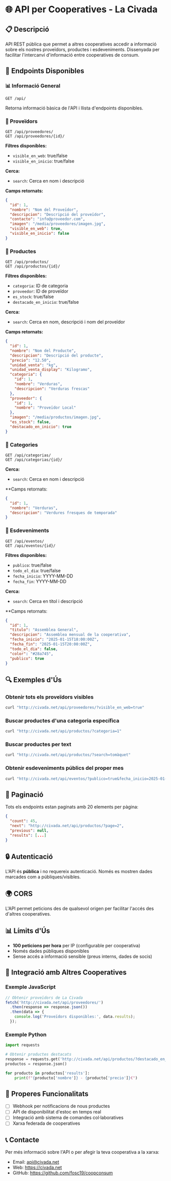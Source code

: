 # 🌐 API per Cooperatives - La Civada

## 📋 Descripció

API REST pública que permet a altres cooperatives accedir a informació sobre els nostres proveïdors, productes i esdeveniments. Dissenyada per facilitar l'intercanvi d'informació entre cooperatives de consum.

## 🚀 Endpoints Disponibles

### 📊 Informació General
```
GET /api/
```
Retorna informació bàsica de l'API i llista d'endpoints disponibles.

### 🏪 Proveïdors
```
GET /api/proveedores/
GET /api/proveedores/{id}/
```
**Filtres disponibles:**
- `visible_en_web`: true/false
- `visible_en_inicio`: true/false

**Cerca:**
- `search`: Cerca en nom i descripció

**Camps retornats:**
```json
{
  "id": 1,
  "nombre": "Nom del Proveïdor",
  "descripcion": "Descripció del proveïdor",
  "contacto": "info@proveedor.com",
  "imagen": "/media/proveedores/imagen.jpg",
  "visible_en_web": true,
  "visible_en_inicio": false
}
```

### 🛒 Productes
```
GET /api/productos/
GET /api/productos/{id}/
```
**Filtres disponibles:**
- `categoria`: ID de categoria
- `proveedor`: ID de proveïdor
- `es_stock`: true/false
- `destacado_en_inicio`: true/false

**Cerca:**
- `search`: Cerca en nom, descripció i nom del proveïdor

**Camps retornats:**
```json
{
  "id": 1,
  "nombre": "Nom del Producte",
  "descripcion": "Descripció del producte",
  "precio": "12.50",
  "unidad_venta": "kg",
  "unidad_venta_display": "Kilogramo",
  "categoria": {
    "id": 1,
    "nombre": "Verduras",
    "descripcion": "Verduras frescas"
  },
  "proveedor": {
    "id": 1,
    "nombre": "Proveïdor Local"
  },
  "imagen": "/media/productos/imagen.jpg",
  "es_stock": false,
  "destacado_en_inicio": true
}
```

### 📂 Categories
```
GET /api/categorias/
GET /api/categorias/{id}/
```
**Cerca:**
- `search`: Cerca en nom i descripció

**Camps retornats:
```json
{
  "id": 1,
  "nombre": "Verduras",
  "descripcion": "Verdures fresques de temporada"
}
```

### 📅 Esdeveniments
```
GET /api/eventos/
GET /api/eventos/{id}/
```
**Filtres disponibles:**
- `publico`: true/false
- `todo_el_dia`: true/false
- `fecha_inicio`: YYYY-MM-DD
- `fecha_fin`: YYYY-MM-DD

**Cerca:**
- `search`: Cerca en títol i descripció

**Camps retornats:
```json
{
  "id": 1,
  "titulo": "Assemblea General",
  "descripcion": "Assemblea mensual de la cooperativa",
  "fecha_inicio": "2025-01-15T18:00:00Z",
  "fecha_fin": "2025-01-15T20:00:00Z",
  "todo_el_dia": false,
  "color": "#28a745",
  "publico": true
}
```

## 🔍 Exemples d'Ús

### Obtenir tots els proveïdors visibles
```bash
curl "http://civada.net/api/proveedores/?visible_en_web=true"
```

### Buscar productes d'una categoria específica
```bash
curl "http://civada.net/api/productos/?categoria=1"
```

### Buscar productes per text
```bash
curl "http://civada.net/api/productos/?search=tomàquet"
```

### Obtenir esdeveniments públics del proper mes
```bash
curl "http://civada.net/api/eventos/?publico=true&fecha_inicio=2025-01-01"
```

## 📄 Paginació

Tots els endpoints estan paginats amb 20 elements per pàgina:

```json
{
  "count": 45,
  "next": "http://civada.net/api/productos/?page=2",
  "previous": null,
  "results": [...]
}
```

## 🔒 Autenticació

L'API és **pública** i no requereix autenticació. Només es mostren dades marcades com a públiques/visibles.

## 🌍 CORS

L'API permet peticions des de qualsevol origen per facilitar l'accés des d'altres cooperatives.

## 📊 Límits d'Ús

- **100 peticions per hora** per IP (configurable per cooperativa)
- Només dades públiques disponibles
- Sense accés a informació sensible (preus interns, dades de socis)

## 🔧 Integració amb Altres Cooperatives

### Exemple JavaScript
```javascript
// Obtenir proveïdors de La Civada
fetch('http://civada.net/api/proveedores/')
  .then(response => response.json())
  .then(data => {
    console.log('Proveïdors disponibles:', data.results);
  });
```

### Exemple Python
```python
import requests

# Obtenir productes destacats
response = requests.get('http://civada.net/api/productos/?destacado_en_inicio=true')
productos = response.json()

for producto in productos['results']:
    print(f"{producto['nombre']} - {producto['precio']}€")
```

## 🚀 Properes Funcionalitats

- [ ] Webhook per notificacions de nous productes
- [ ] API de disponibilitat d'estoc en temps real
- [ ] Integració amb sistema de comandes col·laboratives
- [ ] Xarxa federada de cooperatives

## 📞 Contacte

Per més informació sobre l'API o per afegir la teva cooperativa a la xarxa:
- Email: api@civada.net
- Web: https://civada.net
- GitHub: https://github.com/fosc19/coopconsum
